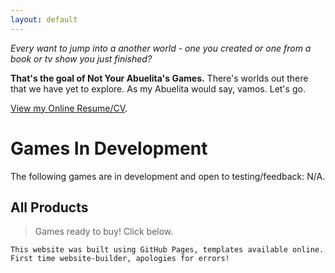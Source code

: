 ```yaml
---
layout: default
---
```


_Every want to jump into a another world - one you created or one from a book or tv show you just finished?_

**That's the goal of Not Your Abuelita's Games.** There's worlds out there that we have yet to explore. As my Abuelita would say, vamos. Let's go.

[View my Online Resume/CV](./resume.html).

# Games In Development

The following games are in development and open to testing/feedback:
N/A.

## All Products

> Games ready to buy! Click below.




```
This website was built using GitHub Pages, templates available online. First time website-builder, apologies for errors!
```


